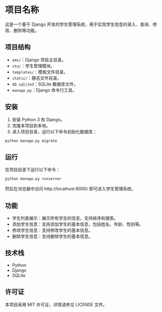 # 项目名称

这是一个基于 Django 开发的学生管理系统，用于实现学生信息的录入、查询、修改、删除等功能。

## 项目结构

- `ems/`：Django 项目主目录。
- `stu/`：学生管理模块。
- `templates/`：模板文件目录。
- `static/`：静态文件目录。
- `db.sqlite3`：SQLite 数据库文件。
- `manage.py`：Django 命令行工具。

## 安装

1. 安装 Python 3 和 Django。
2. 克隆本项目到本地。
3. 进入项目目录，运行以下命令初始化数据库：

```python
python manage.py migrate
```

## 运行

在项目目录下运行以下命令：

```python
python manage.py runserver
```

然后在浏览器中访问 http://localhost:8000/ 即可进入学生管理系统。

## 功能

- 学生列表展示：展示所有学生的信息，支持排序和搜索。
- 添加学生信息：支持添加学生的基本信息，包括姓名、年龄、性别等。
- 修改学生信息：支持修改学生的基本信息。
- 删除学生信息：支持删除学生的基本信息。

## 技术栈

- Python
- Django
- SQLite

## 许可证

本项目采用 MIT 许可证，详情请参见 LICENSE 文件。